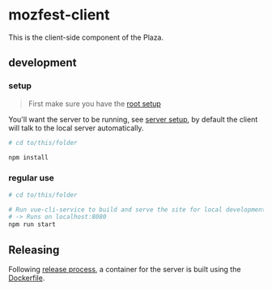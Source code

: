# mozfest-client

This is the client-side component of the Plaza.

## development

### setup

> First make sure you have the [root setup](../README.md#setup)

You'll want the server to be running, see [server setup](../server/README.md#setup),
by default the client will talk to the local server automatically.

```bash
# cd to/this/folder

npm install
```

### regular use

```bash
# cd to/this/folder

# Run vue-cli-service to build and serve the site for local development
# -> Runs on localhost:8080
npm run start
```

## Releasing

Following [release process](../README.md#releasing), a container for the server is built using the [Dockerfile](./Dockerfile).
